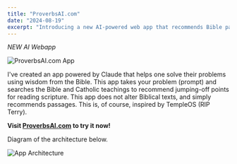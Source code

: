 ```yaml
---
title: "ProverbsAI.com"
date: "2024-08-19"
excerpt: "Introducing a new AI-powered web app that recommends Bible passages to help solve personal problems."
---
```



*NEW AI Webapp*

![ProverbsAI.com App](/images/ihaveaproblem-app.png "Screenshot of the Ihaveaproblem.xyz web application")

I've created an app powered by Claude that helps one solve their problems using wisdom from the Bible. This app takes your problem (prompt) and searches the Bible and Catholic teachings to recommend jumping-off points for reading scripture. This app does not alter Biblical texts, and simply recommends passages. This is, of course, inspired by TempleOS (RIP Terry).

**Visit [ProverbsAI.com](https://proverbsai.com/) to try it now!**

Diagram of the architecture below.

![App Architecture](/images/diagram.png "Diagram showing the architecture of ProverbsAI.com")